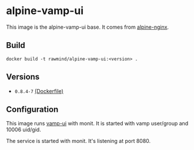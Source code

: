 alpine-vamp-ui
==============

This image is the alpine-vamp-ui base. It comes from [alpine-nginx][alpine-nginx].

## Build

```
docker build -t rawmind/alpine-vamp-ui:<version> .
```

## Versions

- `0.8.4-7` [(Dockerfile)](https://github.com/rawmind0/alpine-vamp-ui/blob/0.8.4-7/Dockerfile)

## Configuration

This image runs [vamp-ui][vamp-ui] with monit. It is started with vamp user/group and 10006 uid/gid.

The service is started with monit. It's listening at port 8080.

[alpine-nginx]: https://github.com/rawmind0/alpine-nginx/
[vamp-ui]: https://github.com/magneticio/vamp-ui/